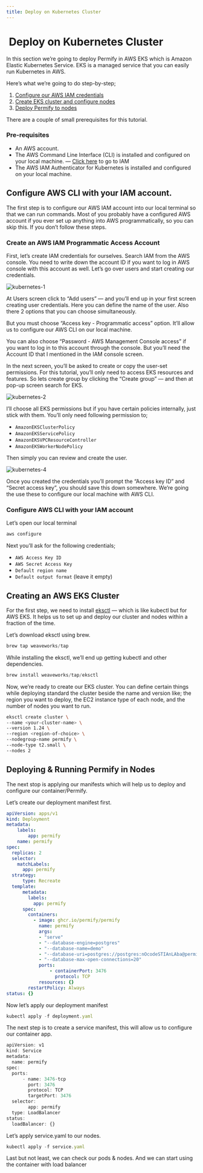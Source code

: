 ```yaml
---
title: Deploy on Kubernetes Cluster
---
```


#  Deploy on Kubernetes Cluster

In this section we’re going to deploy Permify in AWS EKS which is Amazon Elastic Kubernetes Service. EKS is a managed service that you can easily run Kubernetes in AWS.

Here’s what we’re going to do step-by-step;

1. [Configure our AWS IAM credentials](#configure-aws-cli-with-your-iam-account)
3. [Create EKS cluster and configure nodes](#creating-an-aws-eks-cluster)
4. [Deploy Permify to nodes](#deploying--running-permify-in-nodes)

There are a couple of small prerequisites for this tutorial.

### Pre-requisites

- An AWS account.
- The AWS Command Line Interface (CLI) is installed and configured on your local machine. — [Click here](https://us-east-1.console.aws.amazon.com/iamv2/home?region=us-east-1#/home) to go to IAM
- The AWS IAM Authenticator for Kubernetes is installed and configured on your local machine.

## Configure AWS CLI with your IAM account.

The first step is to configure our AWS IAM account into our local terminal so that we can run commands. Most of you probably have a configured AWS account if you ever set up anything into AWS programmatically, so you can skip this. If you don’t follow these steps.

### Create an AWS IAM Programmatic Access Account

First, let’s create IAM credentials for ourselves. Search IAM from the AWS console. You need to write down the account ID if you want to log in AWS console with this account as well. Let’s go over users and start creating our credentials.

![kubernetes-1](https://user-images.githubusercontent.com/34595361/211697636-6e106115-bd68-4909-aea0-5a7b6f8d5e18.png)

At Users screen click to “Add users” — and you’ll end up in your first screen creating user credentials. Here you can define the name of the user. Also there 2 options that you can choose simultaneously.

But you must choose “Access key - Programmatic access” option. It’ll allow us to configure our AWS CLI on our local machine.

You can also choose “Password - AWS Management Console access” if you want to log in to this account through the console. But you’ll need the Account ID that I mentioned in the IAM console screen.

In the next screen, you’ll be asked to create or copy the user-set permissions. For this tutorial, you’ll only need to access EKS resources and features. So lets create group by clicking the “Create group” — and then at pop-up screen search for EKS.

![kubernetes-2](https://user-images.githubusercontent.com/34595361/211697647-f39d73e7-b6e2-40ae-8c3b-ad68032d6b21.png)

I’ll choose all EKS permissions but if you have certain policies internally, just stick with them. You’ll only need following permission to;

- `AmazonEKSClusterPolicy`
- `AmazonEKSServicePolicy`
- `AmazonEKSVPCResourceController`
- `AmazonEKSWorkerNodePolicy`

Then simply you can review and create the user.

![kubernetes-4](https://user-images.githubusercontent.com/34595361/211697655-1b75d4f9-a2ee-4b7e-9e1e-0be0b5aaad7d.png)

Once you created the credentials you’ll prompt the “Access key ID” and “Secret access key”, you should save this down somewhere. We’re going the use these to configure our local machine with AWS CLI.

### **Configure AWS CLI with your IAM account**

Let’s open our local terminal

```jsx
aws configure
```

Next you’ll ask for the following credentials;

- `AWS Access Key ID`
- `AWS Secret Access Key`
- `Default region name`
- `Default output format` (leave it empty)

## Creating an AWS EKS Cluster

For the first step, we need to install [eksctl](https://eksctl.io/) — which is like kubectl but for AWS EKS. It helps us to set up and deploy our cluster and nodes within a fraction of the time.

Let’s download eksctl using brew. 


```jsx
brew tap weaveworks/tap
```

While installing the eksctl, we’ll end up getting kubectl and other dependencies.

```jsx
brew install weaveworks/tap/eksctl
```

Now, we’re ready to create our EKS cluster. You can define certain things while deploying standard the cluster beside the name and version like; the region you want to deploy, the EC2 instance type of each node, and the number of nodes you want to run.

```bash
eksctl create cluster \
--name <your-cluster-name> \
--version 1.24 \
--region <region-of-choice> \
--nodegroup-name permify \
--node-type t2.small \
--nodes 2
```

## Deploying & Running Permify in Nodes

The next stop is applying our manifests which will help us to deploy and configure our container/Permify. 

Let’s create our deployment manifest first.

```yaml
apiVersion: apps/v1
kind: Deployment
metadata:
    labels:
        app: permify
    name: permify
spec:
  replicas: 2
  selector:
    matchLabels:
      app: permify
  strategy:
      type: Recreate
  template:
      metadata:
        labels:
          app: permify
      spec:
        containers:
          - image: ghcr.io/permify/permify
            name: permify
            args:
            - "serve"
            - "--database-engine=postgres"
            - "--database-name=demo"
            - "--database-uri=postgres://postgres:nOcodeSTIAnLAba@permify-test.ceuo5kqsxyea.us-east-1.rds.amazonaws.com:5432"
            - "--database-max-open-connections=20"
            ports:
                - containerPort: 3476
                  protocol: TCP
            resources: {}
        restartPolicy: Always
status: {}
```

Now let’s apply our deployment manifest

```jsx
kubectl apply -f deployment.yaml
```

The next step is to create a service manifest, this will allow us to configure our container app.

```jsx
apiVersion: v1
kind: Service
metadata:
  name: permify
spec:
  ports:
      - name: 3476-tcp
        port: 3476
        protocol: TCP
        targetPort: 3476
  selector:
        app: permify
  type: LoadBalancer
status:
  loadBalancer: {}
```

Let’s apply service.yaml to our nodes.

```jsx
kubectl apply -f service.yaml
```

Last but not least, we can check our pods & nodes. And we can start using the container with load balancer